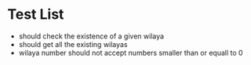 # Test List

- should check the existence of a given wilaya
- should get all the existing wilayas
- wilaya number should not accept numbers smaller than or equall to 0